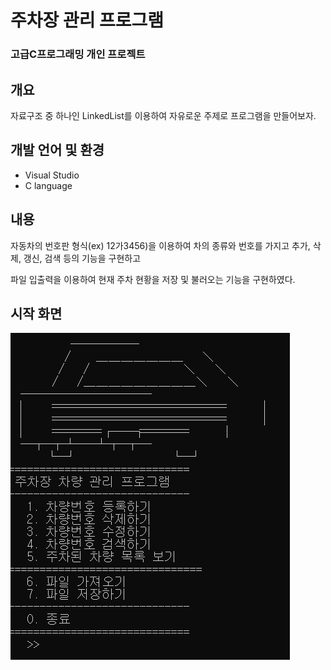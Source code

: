 # 주차장 관리 프로그램

### 고급C프로그래밍 개인 프로젝트

## 개요
자료구조 중 하나인 LinkedList를 이용하여 자유로운 주제로 프로그램을 만들어보자.

## 개발 언어 및 환경
* Visual Studio
* C language

## 내용
자동차의 번호판 형식(ex) 12가3456)을 이용하여 차의 종류와 번호를 가지고 추가, 삭제, 갱신, 검색 등의 기능을 구현하고

파일 입출력을 이용하여 현재 주차 현황을 저장 및 불러오는 기능을 구현하였다.

## 시작 화면
![StartImage](./Image/First.PNG)
